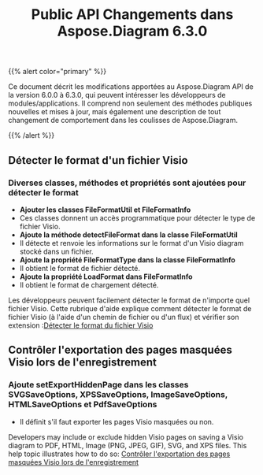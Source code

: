 ﻿---
title: Public API Changements dans Aspose.Diagram 6.3.0
type: docs
weight: 40
url: /fr/java/public-api-changes-in-aspose-diagram-6-3-0/
---
{{% alert color="primary" %}} 

Ce document décrit les modifications apportées au Aspose.Diagram API de la version 6.0.0 à 6.3.0, qui peuvent intéresser les développeurs de modules/applications. Il comprend non seulement des méthodes publiques nouvelles et mises à jour, mais également une description de tout changement de comportement dans les coulisses de Aspose.Diagram.

{{% /alert %}} 
## **Détecter le format d'un fichier Visio**
### **Diverses classes, méthodes et propriétés sont ajoutées pour détecter le format**
- **Ajouter les classes FileFormatUtil et FileFormatInfo** 
 - Ces classes donnent un accès programmatique pour détecter le type de fichier Visio.
- **Ajoute la méthode detectFileFormat dans la classe FileFormatUtil** 
 - Il détecte et renvoie les informations sur le format d'un Visio diagram stocké dans un fichier.
- **Ajoute la propriété FileFormatType dans la classe FileFormatInfo** 
 - Il obtient le format de fichier détecté.
- **Ajoute la propriété LoadFormat dans FileFormatInfo** 
 - Il obtient le format de chargement détecté.

 Les développeurs peuvent facilement détecter le format de n'importe quel fichier Visio. Cette rubrique d'aide explique comment détecter le format de fichier Visio (à l'aide d'un chemin de fichier ou d'un flux) et vérifier son extension :[Détecter le format du fichier Visio](/diagram/fr/java/introduction/#Introduction-DetecttheFormatofVisioFile)
## **Contrôler l'exportation des pages masquées Visio lors de l'enregistrement**
### **Ajoute setExportHiddenPage dans les classes SVGSaveOptions, XPSSaveOptions, ImageSaveOptions, HTMLSaveOptions et PdfSaveOptions**
- Il définit s'il faut exporter les pages Visio masquées ou non.

Developers may include or exclude hidden Visio pages on saving a Visio diagram to PDF, HTML, Image (PNG, JPEG, GIF), SVG, and XPS files. This help topic illustrates how to do so: [Contrôler l'exportation des pages masquées Visio lors de l'enregistrement](/diagram/fr/java/set-orientation-and-control-the-export-of-hidden-visio-pages-on-saving/#control-the-export-of-hidden-visio-pages-on-saving)
